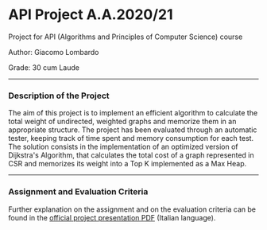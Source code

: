 # API Project A.A.2020/21
Project for API (Algorithms and Principles of Computer Science) course

Author: Giacomo Lombardo 

Grade: 30 cum Laude

---

### Description of the Project

The aim of this project is to implement an efficient algorithm to calculate the total weight of undirected, weighted graphs and memorize them in an appropriate structure. The project has been evaluated through an automatic tester, keeping track of time spent and memory consumption for each test. 
The solution consists in the implementation of an optimized version of Dijkstra's Algorithm, that calculates the total cost of a graph represented in CSR and memorizes its weight into a Top K implemented as a Max Heap. 

---

### Assignment and Evaluation Criteria

Further explanation on the assignment and on the evaluation criteria can be found in the [official project presentation PDF](https://github.com/giacomolmb/API_Project_2021/blob/main/Presentazione%20Prova%20Finale%202021.pdf) (Italian language).

